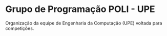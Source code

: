 # Grupo de Programação POLI - UPE
Organização da equipe de Engenharia da Computação (UPE) voltada para competições.



